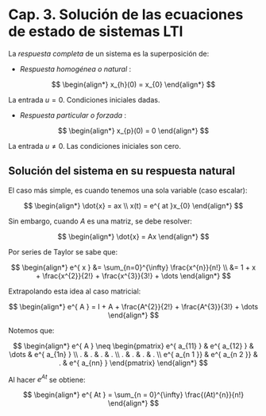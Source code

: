 # Cap. 3. Solución de las ecuaciones de estado de sistemas LTI

La _respuesta completa_ de un sistema es la superposición de:

- _Respuesta homogénea o natural_ :

$$
\begin{align*}
	x_{h}(0) = x_{0}
\end{align*}
$$

La entrada $u = 0$. Condiciones iniciales dadas.

- _Respuesta particular o forzada_ :

$$
\begin{align*}
	x_{p}(0) = 0
\end{align*}
$$

La entrada $u \neq 0$. Las condiciones iniciales son cero.


## Solución del sistema en su respuesta natural

El caso más simple, es cuando tenemos una sola variable (caso escalar):

$$
\begin{align*}
	\dot{x} = ax \\
	x(t) = e^{ at }x_{0}
\end{align*}
$$

Sin embargo, cuando $A$ es una matriz, se debe resolver:

$$
\begin{align*}
	\dot{x} = Ax
\end{align*}
$$

Por series de Taylor se sabe que:

$$
\begin{align*}
	e^{ x } &= \sum_{n=0}^{\infty} \frac{x^{n}}{n!} \\
	&= 1 + x + \frac{x^{2}}{2!} + \frac{x^{3}}{3!} + \dots
\end{align*}
$$

Extrapolando esta idea al caso matricial:

$$
\begin{align*}
	e^{ A } = I + A + \frac{A^{2}}{2!} + \frac{A^{3}}{3!} + \dots
\end{align*}
$$

Notemos que:

$$
\begin{align*}
	e^{ A } \neq
	\begin{pmatrix}
	e^{ a_{11} } & e^{ a_{12} } & \dots & e^{ a_{1n} } \\
. & . & . & . \\
	. & . & . & . \\
e^{ a_{n 1 }} & e^{ a_{n 2 }} & . & e^{ a_{nn} }
\end{pmatrix}
\end{align*}
$$

Al hacer $e^{ At }$ se obtiene:

$$
\begin{align*}
	e^{ At } = \sum_{n = 0}^{\infty} \frac{(At)^{n}}{n!}
\end{align*}
$$